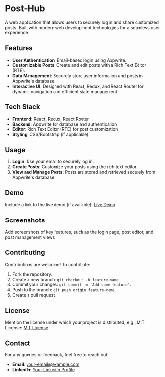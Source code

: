 <!DOCTYPE html>
<html lang="en">
<head>
  <meta charset="UTF-8">
  <meta name="viewport" content="width=device-width, initial-scale=1.0">
  <title>Post-Hub - README</title>
</head>
<body>
  <h1>Post-Hub</h1>
  <p>A web application that allows users to securely log in and share customized posts. Built with modern web development technologies for a seamless user experience.</p>

  <h2>Features</h2>
  <ul>
    <li><strong>User Authentication</strong>: Email-based login using Appwrite.</li>
    <li><strong>Customizable Posts</strong>: Create and edit posts with a Rich Text Editor (RTE).</li>
    <li><strong>Data Management</strong>: Securely store user information and posts in Appwrite's database.</li>
    <li><strong>Interactive UI</strong>: Designed with React, Redux, and React Router for dynamic navigation and efficient state management.</li>
  </ul>

  <h2>Tech Stack</h2>
  <ul>
    <li><strong>Frontend</strong>: React, Redux, React Router</li>
    <li><strong>Backend</strong>: Appwrite for database and authentication</li>
    <li><strong>Editor</strong>: Rich Text Editor (RTE) for post customization</li>
    <li><strong>Styling</strong>: CSS/Bootstrap (if applicable)</li>
  </ul>

  

  <h2>Usage</h2>
  <ol>
    <li><strong>Login</strong>: Use your email to securely log in.</li>
    <li><strong>Create Posts</strong>: Customize your posts using the rich text editor.</li>
    <li><strong>View and Manage Posts</strong>: Posts are stored and retrieved securely from Appwrite's database.</li>
  </ol>

  <h2>Demo</h2>
  <p>Include a link to the live demo (if available): <a href="#">Live Demo</a></p>

  <h2>Screenshots</h2>
  <p>Add screenshots of key features, such as the login page, post editor, and post management views.</p>

  <h2>Contributing</h2>
  <p>Contributions are welcome! To contribute:</p>
  <ol>
    <li>Fork the repository.</li>
    <li>Create a new branch: <code>git checkout -b feature-name</code>.</li>
    <li>Commit your changes: <code>git commit -m 'Add some feature'</code>.</li>
    <li>Push to the branch: <code>git push origin feature-name</code>.</li>
    <li>Create a pull request.</li>
  </ol>

  <h2>License</h2>
  <p>Mention the license under which your project is distributed, e.g., MIT License: <a href="LICENSE">MIT License</a></p>

  <h2>Contact</h2>
  <p>For any queries or feedback, feel free to reach out:</p>
  <ul>
    <li><strong>Email</strong>: <a href="mailto:your-email@example.com">your-email@example.com</a></li>
    <li><strong>LinkedIn</strong>: <a href="#">Your LinkedIn Profile</a></li>
  </ul>
</body>
</html>
